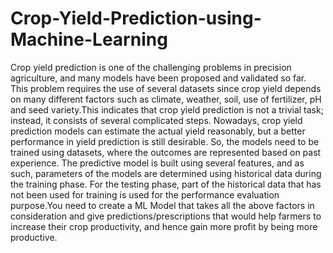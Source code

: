 # Crop-Yield-Prediction-using-Machine-Learning  

Crop yield prediction is one of the challenging problems in precision agriculture, and many models have been proposed and validated so far. This problem requires the use of several datasets since crop yield depends on many different factors such as climate, weather, soil, use of fertilizer, pH and seed variety.This indicates that crop yield prediction is not a trivial task; instead, it consists of several complicated steps. Nowadays, crop yield prediction models can estimate the actual yield reasonably, but a better performance in yield prediction is still desirable. So, the models need to be trained using datasets, where the outcomes are represented based on past experience. The predictive model is built using several features, and as such, parameters of the models are determined using historical data during the training phase. For the testing phase, part of the historical data that has not been used for training is used for the performance evaluation purpose.You need to create a ML Model that takes all the above factors in consideration and give predictions/prescriptions that would help farmers to increase their crop productivity, and hence gain more profit by being more productive.
